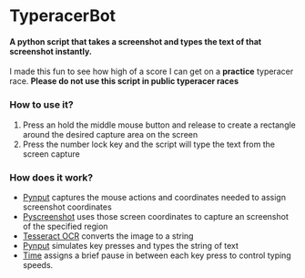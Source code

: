 # TyperacerBot

#### A python script that takes a screenshot and types the text of that screenshot instantly. 

I made this fun to see how high of a score I can get on a **practice** typeracer race. **Please do not use this script in public typeracer races**

### How to use it?

1. Press an hold the middle mouse button and release to create a rectangle around the desired capture area on the screen
2. Press the number lock key and the script will type the text from the screen capture

### How does it work?

* [Pynput](https://pynput.readthedocs.io/en/latest/mouse.html) captures the mouse actions and coordinates needed to assign screenshot coordinates
* [Pyscreenshot](https://github.com/ponty/pyscreenshot/tree/2.3) uses those screen coordinates to capture an screenshot of the specified region
* [Tesseract OCR](https://github.com/tesseract-ocr/tesseract) converts the image to a string
* [Pynput](https://pynput.readthedocs.io/en/latest/keyboard.html) simulates key presses and types the string of text
* [Time](https://docs.python.org/3/library/time.html) assigns a brief pause in between each key press to control typing speeds.
